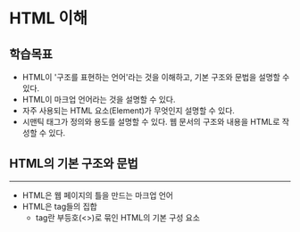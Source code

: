 # HTML 이해

## 학습목표
- HTML이 '구조를 표현하는 언어'라는 것을 이해하고, 기본 구조와 문법을 설명할 수 있다.
- HTML이 마크업 언어라는 것을 설명할 수 있다.
- 자주 사용되는 HTML 요소(Element)가 무엇인지 설명할 수 있다.
- 시맨틱 태그가 정의와 용도를 설명할 수 있다.
웹 문서의 구조와 내용을 HTML로 작성할 수 있다.

## HTML의 기본 구조와 문법
***
- HTML은 웹 페이지의 틀을 만드는 마크업 언어
- HTML은 tag들의 집합
    - tag란 부등호(<>)로 묶인 HTML의 기본 구성 요소